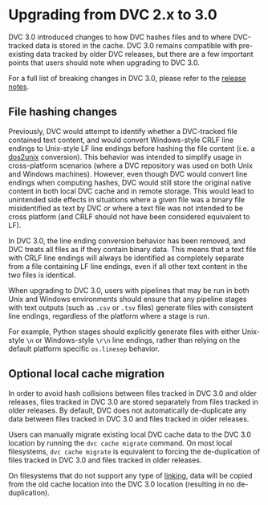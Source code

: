 # Upgrading from DVC 2.x to 3.0

DVC 3.0 introduced changes to how DVC hashes files and to where DVC-tracked data
is stored in the <abbr>cache</abbr>. DVC 3.0 remains compatible with
pre-existing data tracked by older DVC releases, but there are a few important
points that users should note when upgrading to DVC 3.0.

<admon type="info">

For a full list of breaking changes in DVC 3.0, please refer to the
[release notes](https://github.com/iterative/dvc/releases/tag/3.0.0).

</admon>

## File hashing changes

Previously, DVC would attempt to identify whether a DVC-tracked file contained
text content, and would convert Windows-style CRLF line endings to Unix-style LF
line endings before hashing the file content (i.e. a
[dos2unix](https://en.wikipedia.org/wiki/Unix2dos) conversion). This behavior
was intended to simplify usage in cross-platform scenarios (where a <abbr>DVC
repository</abbr> was used on both Unix and Windows machines). However, even
though DVC would convert line endings when computing hashes, DVC would still
store the original native content in both local DVC cache and in remote storage.
This would lead to unintended side effects in situations where a given file was
a binary file misidentified as text by DVC or where a text file was not intended
to be cross platform (and CRLF should not have been considered equivalent to
LF).

In DVC 3.0, the line ending conversion behavior has been removed, and DVC treats
all files as if they contain binary data. This means that a text file with CRLF
line endings will always be identified as completely separate from a file
containing LF line endings, even if all other text content in the two files is
identical.

When upgrading to DVC 3.0, users with pipelines that may be run in both Unix and
Windows environments should ensure that any pipeline stages with text outputs
(such as `.csv` or `.tsv` files) generate files with consistent line endings,
regardless of the platform where a stage is run.

<admon type="tip">

For example, Python stages should explicitly generate files with either
Unix-style `\n` or Windows-style `\r\n` line endings, rather than relying on the
default platform specific `os.linesep` behavior.

</admon>

## Optional local cache migration

In order to avoid hash collisions between files tracked in DVC 3.0 and older
releases, files tracked in DVC 3.0 are stored separately from files tracked in
older releases. By default, DVC does not automatically de-duplicate any data
between files tracked in DVC 3.0 and files tracked in older releases.

Users can manually migrate existing local DVC cache data to the DVC 3.0
location by running the `dvc cache migrate` command. On most local filesystems,
`dvc cache migrate` is equivalent to forcing the de-duplication of files tracked
in DVC 3.0 and files tracked in older releases.

<admon type="warn">

On filesystems that do not support any type of
[linking](/doc/user-guide/data-management/large-dataset-optimization#file-link-types-for-the-dvc-cache),
data will be copied from the old cache location into the DVC 3.0 location
(resulting in no de-duplication).

</admon>
